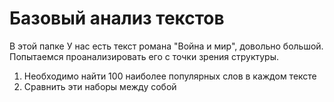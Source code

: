 Базовый анализ текстов
======================

В этой папке У нас есть текст романа "Война и мир", довольно большой. Попытаемся проанализировать его с точки зрения структуры.

1. Необходимо найти 100 наиболее популярных слов в каждом тексте
2. Сравнить эти наборы между собой


